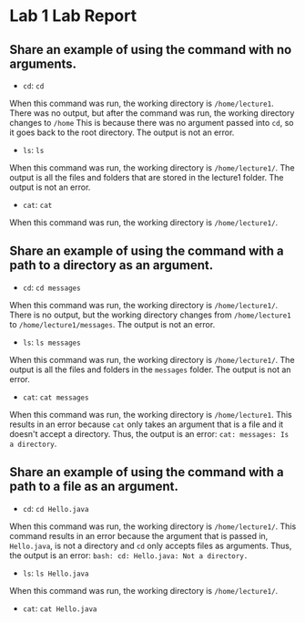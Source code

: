 # Lab 1 Lab Report

## **Share an example of using the command with no arguments.**
* `cd`: `cd`

When this command was run, the working directory is `/home/lecture1`. There was no output, but after the command was run, the working directory changes to `/home`
This is because there was no argument passed into `cd`, so it goes back to the root directory. The output is not an error. 
* `ls`: `ls`

When this command was run, the working directory is `/home/lecture1/`. The output is all the files and folders that are stored in the lecture1 folder. The output is
not an error. 
* `cat`: `cat`

When this command was run, the working directory is `/home/lecture1/`. 


## **Share an example of using the command with a path to a directory as an argument.**
* `cd`: `cd messages`

When this command was run, the working directory is `/home/lecture1/`. There is no output, but the working directory changes from `/home/lecture1` to `/home/lecture1/messages`.
The output is not an error. 
* `ls`: `ls messages`

When this command was run, the working directory is `/home/lecture1/`. The output is all the files and folders in the `messages` folder. The output is not an error. 
* `cat`: `cat messages`

When this command was run, the working directory is `/home/lecture1`. This results in an error because `cat` only takes an argument that is a file and it doesn't 
accept a directory. Thus, the output is an error: `cat: messages: Is a directory`. 

## **Share an example of using the command with a path to a file as an argument.**
* `cd`: `cd Hello.java`

When this command was run, the working directory is `/home/lecture1/`. This command results in an error because the argument that is passed in, `Hello.java`, is not a 
directory and `cd` only accepts files as arguments. Thus, the output is an error: `bash: cd: Hello.java: Not a directory.`
* `ls`: `ls Hello.java`

When this command was run, the working directory is `/home/lecture1/`. 
* `cat`: `cat Hello.java`





